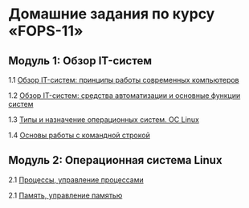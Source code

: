 # Домашние задания по курсу «FOPS-11»

## Модуль 1: Обзор IT-систем	

1.1 [Обзор IT-систем: принципы работы современных компьютеров](1-01.md)

1.2 [Обзор IT-систем: cредства автоматизации и основные функции систем](1-02.md)

1.3 [Типы и назначение операционных систем. ОС Linux](2-01.md)		

1.4 [Основы работы с командной строкой](2-02.md)

## Модуль 2: Операционная система Linux	

2.1 [Процессы, управление процессами](2-03.md)

2.1 [Память, управление памятью](2-04.md)
        